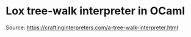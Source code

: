# Lox tree-walk interpreter in OCaml

Source: https://craftinginterpreters.com/a-tree-walk-interpreter.html
